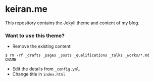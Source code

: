 # keiran.me

This repository contains the Jekyll theme and content of my blog.

### Want to use this theme?

* Remove the existing content

```
$ rm -rf _drafts _pages _posts _qualifications _talks _works/*.md CNAME
```

* Edit the details from `_config.yml`.
* Change title in `index.html`
